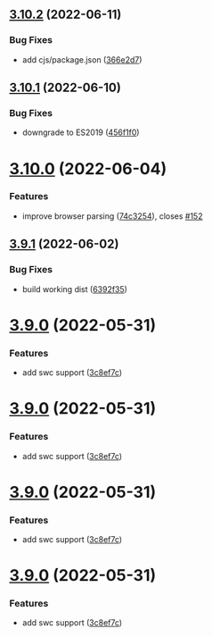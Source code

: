 ## [3.10.2](https://github.com/unional/tersify/compare/v3.10.1...v3.10.2) (2022-06-11)


### Bug Fixes

* add cjs/package.json ([366e2d7](https://github.com/unional/tersify/commit/366e2d7d91af614fadb59f1629e28209a5adbd78))

## [3.10.1](https://github.com/unional/tersify/compare/v3.10.0...v3.10.1) (2022-06-10)


### Bug Fixes

* downgrade to ES2019 ([456f1f0](https://github.com/unional/tersify/commit/456f1f0d20de0d1591772b58f55d36cc1a3f4855))

# [3.10.0](https://github.com/unional/tersify/compare/v3.9.1...v3.10.0) (2022-06-04)


### Features

* improve browser parsing ([74c3254](https://github.com/unional/tersify/commit/74c3254d85bab7e620675359d92c7e10e45e934c)), closes [#152](https://github.com/unional/tersify/issues/152)

## [3.9.1](https://github.com/unional/tersify/compare/v3.9.0...v3.9.1) (2022-06-02)


### Bug Fixes

* build working dist ([6392f35](https://github.com/unional/tersify/commit/6392f354845a4c02d29bc283657714e758e5e51a))

# [3.9.0](https://github.com/unional/tersify/compare/v3.8.4...v3.9.0) (2022-05-31)


### Features

* add swc support ([3c8ef7c](https://github.com/unional/tersify/commit/3c8ef7c27d8c094b9403be9caefa55e122e8e83c))

# [3.9.0](https://github.com/unional/tersify/compare/v3.8.4...v3.9.0) (2022-05-31)


### Features

* add swc support ([3c8ef7c](https://github.com/unional/tersify/commit/3c8ef7c27d8c094b9403be9caefa55e122e8e83c))

# [3.9.0](https://github.com/unional/tersify/compare/v3.8.4...v3.9.0) (2022-05-31)


### Features

* add swc support ([3c8ef7c](https://github.com/unional/tersify/commit/3c8ef7c27d8c094b9403be9caefa55e122e8e83c))

# [3.9.0](https://github.com/unional/tersify/compare/v3.8.4...v3.9.0) (2022-05-31)


### Features

* add swc support ([3c8ef7c](https://github.com/unional/tersify/commit/3c8ef7c27d8c094b9403be9caefa55e122e8e83c))
